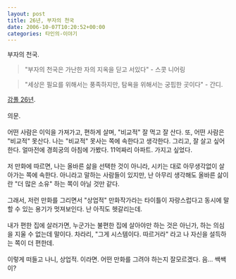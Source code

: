 ```yaml
---
layout: post
title: 26년, 부자의 천국
date: 2006-10-07T10:20:52+00:00
categories: 타인의-이야기
---
```

부자의 천국.<br /><div class="box"><blockquote>"부자의 천국은 가난한 자의 지옥을 딛고 서있다" - 스콧 니어링</blockquote></div><div class="box"><blockquote>"세상은 필요를 위해서는 풍족하지만, 탐욕을 위해서는 궁핍한 곳이다" - 간디.</blockquote></div><a href="http://cartoon.media.daum.net/group1/kangfull26/200604/03/m_daum/v12244899.html" target="aa">강풀 26년</a>. <br /><br />의문.<br /><br />어떤 사람은 이익을 가져가고, 편하게 살며, "비교적" 잘 먹고 잘 산다. 또, 어떤 사람은 "비교적" 못산다. 나는 "비교적" 못사는 쪽에 속한다고 생각한다. 그리고, 잘 살고 싶어한다. 얼마전에 경희궁의 아침에 가봤다. 11억짜리 아파트. 가지고 싶었다. <br /><br />저 만화에 따르면, 나는 올바른 삶을 선택한 것이 아니라, 시키는 대로 아무생각없이 살아가는 쪽에 속한다. 아니라고 말하는 사람들이 있지만, 난 아무리 생각해도 올바른 삶이란 "더 많은 소유" 하는 쪽이 아닐 것만 같다.<br /><br />그래서, 저런 만화를 그리면서 "상업적" 만화작가라는 타이틀이 자랑스럽다고 동시에 말할 수 있는 용기가 멋져보인다. 난 아직도 헷갈리는데.<br /><br />내가 편한 집에 살러가면, 누군가는 불편한 집에 살아야만 하는 것은 아닌가, 하는 의심을 지울 수 없는데 말이다. 차라리, "그게 시스템이다. 따르거라" 라고 나 자신을 설득하는 쪽이 더 편한데.<br /><br />이렇게 떠들고 나니, 상업적. 이라면. 어떤 만화를 그려야 하는지 잘모르겠다. 음... 쌕쌕이?<br />
